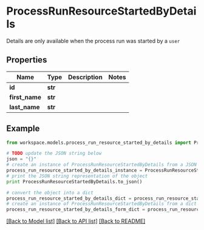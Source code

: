 # ProcessRunResourceStartedByDetails

Details are only available when the process run was started by a `user`

## Properties
Name | Type | Description | Notes
------------ | ------------- | ------------- | -------------
**id** | **str** |  | 
**first_name** | **str** |  | 
**last_name** | **str** |  | 

## Example

```python
from workspace.models.process_run_resource_started_by_details import ProcessRunResourceStartedByDetails

# TODO update the JSON string below
json = "{}"
# create an instance of ProcessRunResourceStartedByDetails from a JSON string
process_run_resource_started_by_details_instance = ProcessRunResourceStartedByDetails.from_json(json)
# print the JSON string representation of the object
print ProcessRunResourceStartedByDetails.to_json()

# convert the object into a dict
process_run_resource_started_by_details_dict = process_run_resource_started_by_details_instance.to_dict()
# create an instance of ProcessRunResourceStartedByDetails from a dict
process_run_resource_started_by_details_form_dict = process_run_resource_started_by_details.from_dict(process_run_resource_started_by_details_dict)
```
[[Back to Model list]](../README.md#documentation-for-models) [[Back to API list]](../README.md#documentation-for-api-endpoints) [[Back to README]](../README.md)


